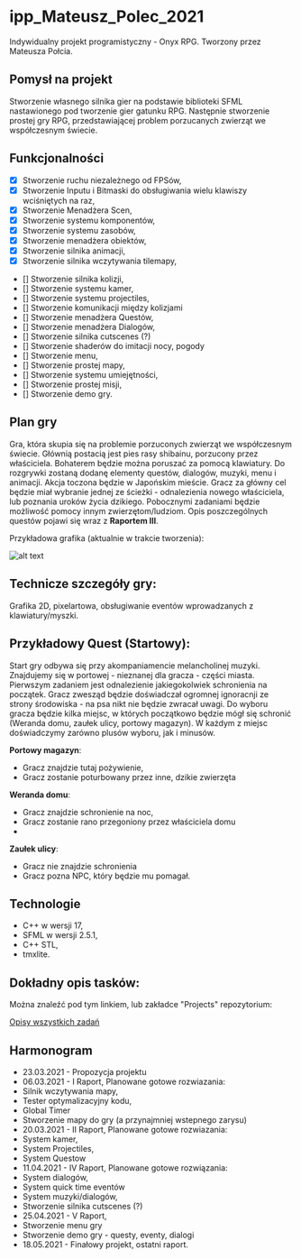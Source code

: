 # ipp_Mateusz_Polec_2021

Indywidualny projekt programistyczny - Onyx RPG. Tworzony przez Mateusza Połcia.

## Pomysł na projekt

Stworzenie własnego silnika gier na podstawie biblioteki SFML nastawionego pod tworzenie gier gatunku RPG. Następnie stworzenie prostej gry RPG, przedstawiającej problem porzucanych zwierząt we współczesnym świecie.

## Funkcjonalności

- [x] Stworzenie ruchu niezależnego od FPSów,
- [x] Stworzenie Inputu i Bitmaski do obsługiwania wielu klawiszy wciśniętych na raz,
- [x] Stworzenie Menadżera Scen,
- [x] Stworzenie systemu komponentów,
- [x] Stworzenie systemu zasobów,
- [x] Stworzenie menadżera obiektów,
- [x] Stworzenie silnika animacji,
- [x] Stworzenie silnika wczytywania tilemapy,
- [] Stworzenie silnika kolizji,
- [] Stworzenie systemu kamer,
- [] Stworzenie systemu projectiles,
- [] Stworzenie komunikacji między kolizjami
- [] Stworzenie menadżera Questów,
- [] Stworzenie menadżera Dialogów,
- [] Stworzenie silnika cutscenes (?)
- [] Stworzenie shaderów do imitacji nocy, pogody
- [] Stworzenie menu,
- [] Stworzenie prostej mapy,
- [] Stworzenie systemu umiejętności,
- [] Stworzenie prostej misji,
- [] Stworzenie demo gry.

## Plan gry

Gra, która skupia się na problemie porzuconych zwierząt we współczesnym świecie. Głównią postacią jest pies rasy shibainu, porzucony przez właściciela. Bohaterem będzie można poruszać za pomocą klawiatury. Do rozgrywki zostaną dodanę elementy questów, dialogów, muzyki, menu i animacji. Akcja toczona będzie w Japońskim mieście. Gracz za główny cel będzie miał wybranie jednej ze ścieżki - odnalezienia nowego właściciela, lub poznania uroków życia dzikiego. Pobocznymi zadaniami będzie możliwość pomocy innym zwierzętom/ludziom. Opis poszczególnych questów pojawi się wraz z **Raportem III**. 


Przykładowa grafika (aktualnie w trakcie tworzenia):

![alt text](https://i.imgur.com/vPuId7y.png)

## Technicze szczegóły gry:

Grafika 2D, pixelartowa, obsługiwanie eventów wprowadzanych z klawiatury/myszki.


## Przykładowy Quest (Startowy):

Start gry odbywa się przy akompaniamencie melancholinej muzyki. Znajdujemy się w portowej - nieznanej dla gracza - części miasta. Pierwszym zadaniem jest odnalezienie jakiegokolwiek schronienia na początek. Gracz zwesząd będzie doświadczał ogromnej ignoracnji ze strony środowiska - na psa nikt nie będzie zwracał uwagi. Do wyboru gracza będzie kilka miejsc, w których początkowo będzie mógł się schronić (Weranda domu, zaułek ulicy, portowy magazyn). W każdym z miejsc doświadczymy zarówno plusów wyboru, jak i minusów.

**Portowy magazyn**:
- Gracz znajdzie tutaj pożywienie,
- Gracz zostanie poturbowany przez inne, dzikie zwierzęta

**Weranda domu**:
- Gracz znajdzie schronienie na noc,
- Gracz zostanie rano przegoniony przez właściciela domu
- 
**Zaułek ulicy**:
- Gracz nie znajdzie schronienia
- Gracz pozna NPC, który będzie mu pomagał.



## Technologie

- C++ w wersji 17,
- SFML w wersji 2.5.1,
- C++ STL,
- tmxlite.

## Dokładny opis tasków:

Można znaleźć pod tym linkiem, lub zakładce "Projects" repozytorium:

[Opisy wszystkich zadań](https://github.com/HoopDead/ipp_Mateusz_Polec_2021/projects/)



## Harmonogram

- 23.03.2021 - Propozycja projektu
- 06.03.2021 - I Raport, Planowane gotowe rozwiazania:
- Silnik wczytywania mapy,
- Tester optymalizacyjny kodu,
- Global Timer
- Stworzenie mapy do gry (a przynajmniej wstepnego zarysu)
- 20.03.2021 - II Raport, Planowane gotowe rozwiazania:
- System kamer,
- System Projectiles,
- System Questow
- 11.04.2021 - IV Raport, Planowane gotowe rozwiązania:
- System dialogów,
- System quick time eventów
- System muzyki/dialogów,
- Stworzenie silnika cutscenes (?)
- 25.04.2021 - V Raport,
- Stworzenie menu gry
- Stworzenie demo gry - questy, eventy, dialogi
- 18.05.2021 - Finałowy projekt, ostatni raport.
